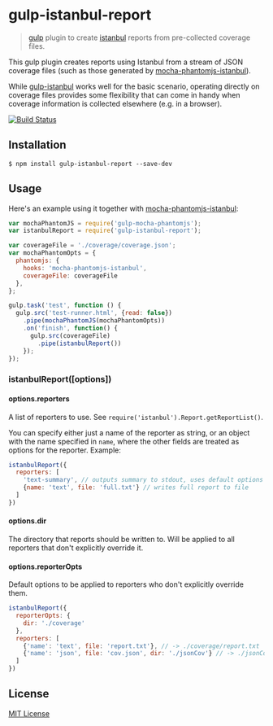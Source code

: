 # gulp-istanbul-report
> [gulp](http://gulpjs.com) plugin to create [istanbul](https://github.com/gotwarlost/istanbul) reports from pre-collected coverage files.

This gulp plugin creates reports using Istanbul from a stream of JSON coverage files (such as those generated by [mocha-phantomjs-istanbul](https://github.com/willembult/mocha-phantomjs-istanbul)).

While [gulp-istanbul](https://github.com/SBoudrias/gulp-istanbul) works well for the basic scenario, operating directly on coverage files provides some flexibility that can come in handy when coverage information is collected elsewhere (e.g. in a browser).

[![Build Status](https://travis-ci.org/willembult/gulp-istanbul-report.svg?branch=master)](https://travis-ci.org/willembult/gulp-istanbul-report)

## Installation
```shell
$ npm install gulp-istanbul-report --save-dev
```

## Usage
Here's an example using it together with [mocha-phantomjs-istanbul](https://github.com/willembult/mocha-phantomjs-istanbul):

```javascript
var mochaPhantomJS = require('gulp-mocha-phantomjs');
var istanbulReport = require('gulp-istanbul-report');

var coverageFile = './coverage/coverage.json';
var mochaPhantomOpts = {
  phantomjs: {
    hooks: 'mocha-phantomjs-istanbul',
    coverageFile: coverageFile 
  },
};

gulp.task('test', function () {
  gulp.src('test-runner.html', {read: false})
    .pipe(mochaPhantomJS(mochaPhantomOpts))
    .on('finish', function() {
      gulp.src(coverageFile)
        .pipe(istanbulReport())
    });
});
```

### istanbulReport([options])

#### options.reporters
A list of reporters to use. See `require('istanbul').Report.getReportList()`. 

You can specify either just a name of the reporter as string, or an object with the name specified in `name`, where the other fields are treated as options for the reporter. Example:

```javascript
istanbulReport({
  reporters: [
    'text-summary', // outputs summary to stdout, uses default options 
    {name: 'text', file: 'full.txt'} // writes full report to file
  ]
})
```
#### options.dir
The directory that reports should be written to. Will be applied to all reporters that don't explicitly override it.

#### options.reporterOpts
Default options to be applied to reporters who don't explicitly override them.

```javascript
istanbulReport({
  reporterOpts: {
    dir: './coverage'
  },
  reporters: [
    {'name': 'text', file: 'report.txt'}, // -> ./coverage/report.txt
    {'name': 'json', file: 'cov.json', dir: './jsonCov'} // -> ./jsonCov/cov.json
  ]
})
```

## License
[MIT License](https://raw.githubusercontent.com/willembult/gulp-istanbul-report/master/LICENSE)
